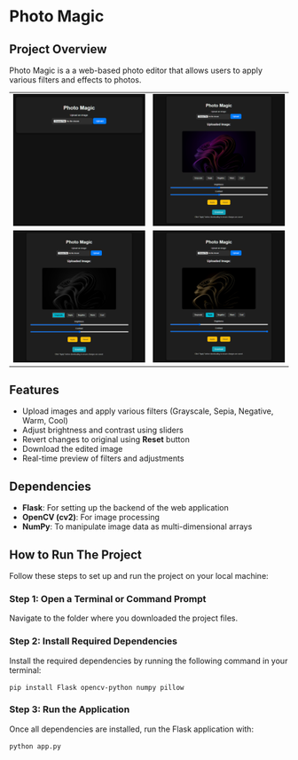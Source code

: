 # Photo Magic

## Project Overview
Photo Magic is a a web-based photo editor that allows users to apply various filters and effects to photos.

|||
|-|-|
|<img src="assets/screenshots/1.png" alt="Screenshot" width="400"/>|<img src="assets/screenshots/2.png" alt="Screenshot" width="400"/>|
|<img src="assets/screenshots/3.png" alt="Screenshot" width="400"/>|<img src="assets/screenshots/4.png" alt="Screenshot" width="400"/>|

## Features
- Upload images and apply various filters (Grayscale, Sepia, Negative, Warm, Cool)
- Adjust brightness and contrast using sliders
- Revert changes to original using **Reset** button
- Download the edited image
- Real-time preview of filters and adjustments

## Dependencies
- **Flask**: For setting up the backend of the web application
- **OpenCV (cv2)**: For image processing
- **NumPy**: To manipulate image data as multi-dimensional arrays

## How to Run The Project
Follow these steps to set up and run the project on your local machine:

### Step 1: Open a Terminal or Command Prompt
Navigate to the folder where you downloaded the project files.

### Step 2: Install Required Dependencies
Install the required dependencies by running the following command in your terminal:

```
pip install Flask opencv-python numpy pillow
```

### Step 3: Run the Application
Once all dependencies are installed, run the Flask application with:

```
python app.py
```
